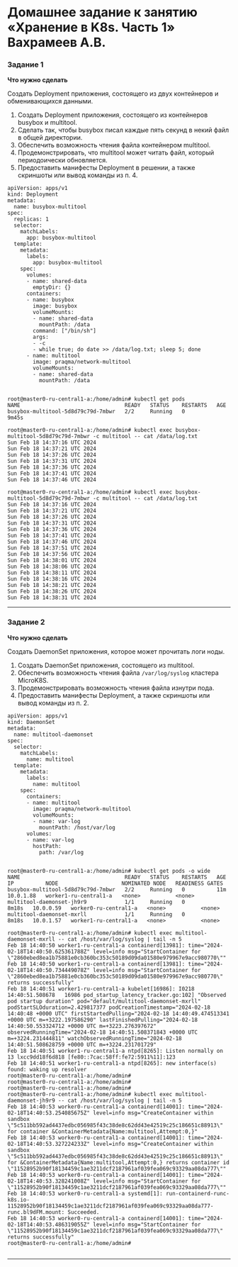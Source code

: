 # Домашнее задание к занятию «Хранение в K8s. Часть 1» Вахрамеев А.В.

### Задание 1 

**Что нужно сделать**

Создать Deployment приложения, состоящего из двух контейнеров и обменивающихся данными.

1. Создать Deployment приложения, состоящего из контейнеров busybox и multitool.
2. Сделать так, чтобы busybox писал каждые пять секунд в некий файл в общей директории.
3. Обеспечить возможность чтения файла контейнером multitool.
4. Продемонстрировать, что multitool может читать файл, который периодоически обновляется.
5. Предоставить манифесты Deployment в решении, а также скриншоты или вывод команды из п. 4.

```
apiVersion: apps/v1
kind: Deployment
metadata:
  name: busybox-multitool
spec:
  replicas: 1
  selector:
    matchLabels:
      app: busybox-multitool
  template:
    metadata:
      labels:
        app: busybox-multitool
    spec:
      volumes:
      - name: shared-data
        emptyDir: {}
      containers:
      - name: busybox
        image: busybox
        volumeMounts:
        - name: shared-data
          mountPath: /data
        command: ["/bin/sh"]
        args:
        - -c
        - while true; do date >> /data/log.txt; sleep 5; done
      - name: multitool
        image: praqma/network-multitool
        volumeMounts:
        - name: shared-data
          mountPath: /data

```

```

root@master0-ru-central1-a:/home/admin# kubectl get pods 
NAME                                 READY   STATUS    RESTARTS   AGE
busybox-multitool-5d8d79c79d-7mbwr   2/2     Running   0          9m45s

```
```
root@master0-ru-central1-a:/home/admin# kubectl exec busybox-multitool-5d8d79c79d-7mbwr -c multitool -- cat /data/log.txt
Sun Feb 18 14:37:16 UTC 2024
Sun Feb 18 14:37:21 UTC 2024
Sun Feb 18 14:37:26 UTC 2024
Sun Feb 18 14:37:31 UTC 2024
Sun Feb 18 14:37:36 UTC 2024
Sun Feb 18 14:37:41 UTC 2024
Sun Feb 18 14:37:46 UTC 2024

root@master0-ru-central1-a:/home/admin# kubectl exec busybox-multitool-5d8d79c79d-7mbwr -c multitool -- cat /data/log.txt
Sun Feb 18 14:37:16 UTC 2024
Sun Feb 18 14:37:21 UTC 2024
Sun Feb 18 14:37:26 UTC 2024
Sun Feb 18 14:37:31 UTC 2024
Sun Feb 18 14:37:36 UTC 2024
Sun Feb 18 14:37:41 UTC 2024
Sun Feb 18 14:37:46 UTC 2024
Sun Feb 18 14:37:51 UTC 2024
Sun Feb 18 14:37:56 UTC 2024
Sun Feb 18 14:38:01 UTC 2024
Sun Feb 18 14:38:06 UTC 2024
Sun Feb 18 14:38:11 UTC 2024
Sun Feb 18 14:38:16 UTC 2024
Sun Feb 18 14:38:21 UTC 2024
Sun Feb 18 14:38:26 UTC 2024
Sun Feb 18 14:38:31 UTC 2024

```

------

### Задание 2

**Что нужно сделать**

Создать DaemonSet приложения, которое может прочитать логи ноды.

1. Создать DaemonSet приложения, состоящего из multitool.
2. Обеспечить возможность чтения файла `/var/log/syslog` кластера MicroK8S.
3. Продемонстрировать возможность чтения файла изнутри пода.
4. Предоставить манифесты Deployment, а также скриншоты или вывод команды из п. 2.

```
apiVersion: apps/v1
kind: DaemonSet
metadata:
  name: multitool-daemonset
spec:
  selector:
    matchLabels:
      name: multitool
  template:
    metadata:
      labels:
        name: multitool
    spec:
      containers:
      - name: multitool
        image: praqma/network-multitool
        volumeMounts:
        - name: var-log
          mountPath: /host/var/log
      volumes:
      - name: var-log
        hostPath:
          path: /var/log
```

```

root@master0-ru-central1-a:/home/admin# kubectl get pods -o wide 
NAME                                 READY   STATUS    RESTARTS   AGE     IP          NODE                    NOMINATED NODE   READINESS GATES
busybox-multitool-5d8d79c79d-7mbwr   2/2     Running   0          11m     10.0.1.88   worker1-ru-central1-a   <none>           <none>
multitool-daemonset-jh9r9            1/1     Running   0          8m18s   10.0.0.59   worker0-ru-central1-a   <none>           <none>
multitool-daemonset-mxrll            1/1     Running   0          8m18s   10.0.1.57   worker1-ru-central1-a   <none>           <none>

```
```
root@master0-ru-central1-a:/home/admin# kubectl exec multitool-daemonset-mxrll -- cat /host/var/log/syslog | tail -n 5
Feb 18 14:40:50 worker1-ru-central1-a containerd[13981]: time="2024-02-18T14:40:50.625361788Z" level=info msg="StartContainer for \"2860ebed8ea1b75881e0cb360bc353c50189d09da01580e979967e9acc980770\""
Feb 18 14:40:50 worker1-ru-central1-a containerd[13981]: time="2024-02-18T14:40:50.734449078Z" level=info msg="StartContainer for \"2860ebed8ea1b75881e0cb360bc353c50189d09da01580e979967e9acc980770\" returns successfully"
Feb 18 14:40:51 worker1-ru-central1-a kubelet[16986]: I0218 14:40:51.508678   16986 pod_startup_latency_tracker.go:102] "Observed pod startup duration" pod="default/multitool-daemonset-mxrll" podStartSLOduration=2.429817377 podCreationTimestamp="2024-02-18 14:40:48 +0000 UTC" firstStartedPulling="2024-02-18 14:40:49.474513341 +0000 UTC m=+3222.197586290" lastFinishedPulling="2024-02-18 14:40:50.553324712 +0000 UTC m=+3223.276397672" observedRunningTime="2024-02-18 14:40:51.508371843 +0000 UTC m=+3224.231444811" watchObservedRunningTime="2024-02-18 14:40:51.508628759 +0000 UTC m=+3224.231701729"
Feb 18 14:40:51 worker1-ru-central1-a ntpd[8265]: Listen normally on 13 lxcc9dd18f6d818 [fe80::7cac:58ff:fe72:5911%11]:123
Feb 18 14:40:51 worker1-ru-central1-a ntpd[8265]: new interface(s) found: waking up resolver
root@master0-ru-central1-a:/home/admin# 
root@master0-ru-central1-a:/home/admin# 
root@master0-ru-central1-a:/home/admin# 
root@master0-ru-central1-a:/home/admin# kubectl exec multitool-daemonset-jh9r9 -- cat /host/var/log/syslog | tail -n 5
Feb 18 14:40:53 worker0-ru-central1-a containerd[14001]: time="2024-02-18T14:40:53.254085675Z" level=info msg="CreateContainer within sandbox \"5c511bb592ad4437edbc056985f43c38de8c62dd43e42519c25c186651c88913\" for container &ContainerMetadata{Name:multitool,Attempt:0,}"
Feb 18 14:40:53 worker0-ru-central1-a containerd[14001]: time="2024-02-18T14:40:53.327224233Z" level=info msg="CreateContainer within sandbox \"5c511bb592ad4437edbc056985f43c38de8c62dd43e42519c25c186651c88913\" for &ContainerMetadata{Name:multitool,Attempt:0,} returns container id \"11528952b90f18134459c1ae3211dcf2187961af039fea069c93329aa08da777\""
Feb 18 14:40:53 worker0-ru-central1-a containerd[14001]: time="2024-02-18T14:40:53.328241008Z" level=info msg="StartContainer for \"11528952b90f18134459c1ae3211dcf2187961af039fea069c93329aa08da777\""
Feb 18 14:40:53 worker0-ru-central1-a systemd[1]: run-containerd-runc-k8s.io-11528952b90f18134459c1ae3211dcf2187961af039fea069c93329aa08da777-runc.bl9dFM.mount: Succeeded.
Feb 18 14:40:53 worker0-ru-central1-a containerd[14001]: time="2024-02-18T14:40:53.486319055Z" level=info msg="StartContainer for \"11528952b90f18134459c1ae3211dcf2187961af039fea069c93329aa08da777\" returns successfully"
root@master0-ru-central1-a:/home/admin# 


```

------
